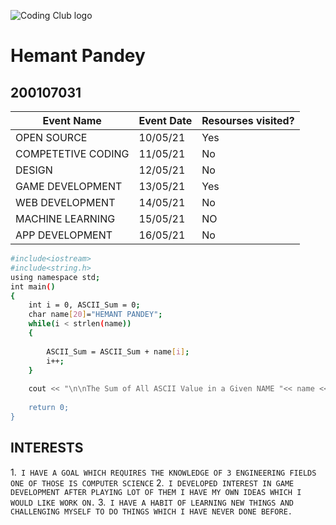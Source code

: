 ![Coding Club logo](https://raw.githubusercontent.com/codingiitg/open_source_submission/main/coding-club%20logo.png)


# Hemant Pandey
## 200107031
|Event Name|Event Date|Resourses visited?|
|----------|----------|------------------|
|OPEN SOURCE|10/05/21|Yes|
|COMPETETIVE CODING|11/05/21|No|
|DESIGN|12/05/21|No|
|GAME DEVELOPMENT|13/05/21|Yes|
|WEB DEVELOPMENT|14/05/21|No|
|MACHINE LEARNING|15/05/21|NO|
|APP DEVELOPMENT|16/05/21|No|
```sh
#include<iostream>
#include<string.h>
using namespace std;
int main()
{
	int i = 0, ASCII_Sum = 0;
	char name[20]="HEMANT PANDEY";
	while(i < strlen(name))
	{
	
		ASCII_Sum = ASCII_Sum + name[i];
		i++;
	}
	
	cout << "\n\nThe Sum of All ASCII Value in a Given NAME "<< name << " = " << ASCII_Sum;
		
 	return 0;
}
```
## INTERESTS
1.`` I HAVE A GOAL WHICH REQUIRES THE KNOWLEDGE OF 3 ENGINEERING FIELDS ONE OF THOSE IS COMPUTER SCIENCE``
2.`` I DEVELOPED INTEREST IN GAME DEVELOPMENT AFTER PLAYING LOT OF THEM I HAVE MY OWN IDEAS WHICH I WOULD LIKE WORK ON.``
3.`` I HAVE A HABIT OF LEARNING NEW THINGS AND CHALLENGING MYSELF TO DO THINGS WHICH I HAVE NEVER DONE BEFORE.``
